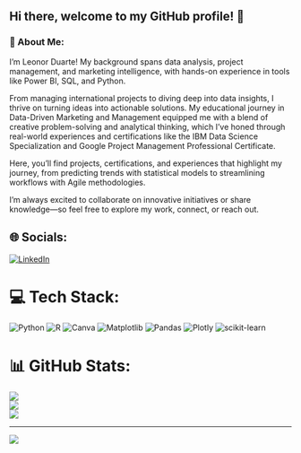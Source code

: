 ## Hi there, welcome to my GitHub profile! 👋
### 💫 About Me:
I’m Leonor Duarte! My background spans data analysis, project management, and marketing intelligence, with hands-on experience in tools like Power BI, SQL, and Python.

From managing international projects to diving deep into data insights, I thrive on turning ideas into actionable solutions. My educational journey in Data-Driven Marketing and Management equipped me with a blend of creative problem-solving and analytical thinking, which I’ve honed through real-world experiences and certifications like the IBM Data Science Specialization and Google Project Management Professional Certificate.

Here, you’ll find projects, certifications, and experiences that highlight my journey, from predicting trends with statistical models to streamlining workflows with Agile methodologies.

I’m always excited to collaborate on innovative initiatives or share knowledge—so feel free to explore my work, connect, or reach out. 


## 🌐 Socials:
[![LinkedIn](https://img.shields.io/badge/LinkedIn-%230077B5.svg?logo=linkedin&logoColor=white)](https://linkedin.com/in/https://www.linkedin.com/in/a-leonor-duarte/) 

# 💻 Tech Stack:
![Python](https://img.shields.io/badge/python-3670A0?style=for-the-badge&logo=python&logoColor=ffdd54) ![R](https://img.shields.io/badge/r-%23276DC3.svg?style=for-the-badge&logo=r&logoColor=white) ![Canva](https://img.shields.io/badge/Canva-%2300C4CC.svg?style=for-the-badge&logo=Canva&logoColor=white) ![Matplotlib](https://img.shields.io/badge/Matplotlib-%23ffffff.svg?style=for-the-badge&logo=Matplotlib&logoColor=black) ![Pandas](https://img.shields.io/badge/pandas-%23150458.svg?style=for-the-badge&logo=pandas&logoColor=white) ![Plotly](https://img.shields.io/badge/Plotly-%233F4F75.svg?style=for-the-badge&logo=plotly&logoColor=white) ![scikit-learn](https://img.shields.io/badge/scikit--learn-%23F7931E.svg?style=for-the-badge&logo=scikit-learn&logoColor=white)
# 📊 GitHub Stats:
![](https://github-readme-stats.vercel.app/api?username=leonorduarte&theme=date_night&hide_border=false&include_all_commits=false&count_private=false)<br/>
![](https://github-readme-streak-stats.herokuapp.com/?user=leonorduarte&theme=date_night&hide_border=false)<br/>
![](https://github-readme-stats.vercel.app/api/top-langs/?username=leonorduarte&theme=date_night&hide_border=false&include_all_commits=false&count_private=false&layout=compact)

---
[![](https://visitcount.itsvg.in/api?id=leonorduarte&icon=0&color=0)](https://visitcount.itsvg.in)

<!-- Proudly created with GPRM ( https://gprm.itsvg.in ) -->
